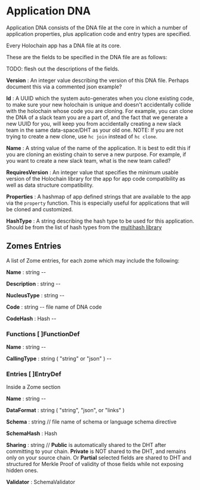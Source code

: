 # Application DNA

Application DNA consists of the DNA file at the core in which a number of application properties, plus application code and entry types are specified.

Every Holochain app has a DNA file at its core.

These are the fields to be specified in the DNA file are as follows:

TODO: flesh out the descriptions of the fields.

**Version**
 : An integer value describing the version of this DNA file. Perhaps document this via a commented json example?

**Id**
 : A UUID which the system auto-generates when you clone existing code, to make sure your new holochain is unique and doesn't accidentally collide with the holochain whose code you are cloning. For example, you can clone the DNA of a slack team you are a part of, and the fact that we generate a new UUID for you, will keep you from accidentally creating a new slack team in the same data-space/DHT as your old one. NOTE: If you are not trying to create a new clone, use `hc join` instead of `hc clone`.

**Name**
 : A string value of the name of the application. It is best to edit this if you are cloning an existing chain to serve a new purpose. For example, if you want to create a new slack team, what is the new team called?

**RequiresVersion**
 : An integer value that specifies the minimum usable version of the Holochain library for the app for app code compatibility as well as data structure compatibility.

**Properties**
 : A hashmap of app defined strings that are available to the app via the `property` function.  This is especially useful for applications that will be cloned and customized.

**HashType**
 : A string describing the hash type to be used for this application.  Should be from the list of hash types from the [multihash library](http://multiformats.io/multihash/)

## Zomes Entries
A list of Zome entries, for each zome which may include the following:

**Name**
 : string -- 

**Description**
 : string -- 

**NucleusType**
 : string -- 

**Code**
 : string -- file name of DNA code

**CodeHash**
 : Hash --

###	Functions   [ ]FunctionDef
**Name**
 : string -- 

**CallingType**
 : string ( "string" or "json" ) --

###	Entries     [ ]EntryDef
Inside a Zome section

**Name**
 : string --

**DataFormat**
 : string ( "string", "json", or "links" )

**Schema**
 : string // file name of schema or language schema directive

**SchemaHash**
: Hash

**Sharing**
 : string // **Public** is automatically shared to the DHT after committing to your chain. **Private** is NOT shared to the DHT, and remains only on your source chain. Or **Partial** selected fields are shared to DHT and structured for Merkle Proof of validity of those fields while not exposing hidden ones.

**Validator**
 : SchemaValidator
